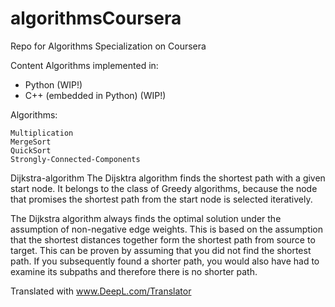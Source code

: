 # algorithmsCoursera
Repo for Algorithms Specialization on Coursera

Content
Algorithms implemented in:
- Python (WIP!)
- C++ (embedded in Python) (WIP!)

Algorithms: 

    Multiplication
    MergeSort
    QuickSort
    Strongly-Connected-Components
 
Dijkstra-algorithm
The Dijsktra algorithm finds the shortest path with a given start node. It belongs to the class of Greedy algorithms, because the node that promises the shortest path from the start node is selected iteratively. 

The Dijkstra algorithm always finds the optimal solution under the assumption of non-negative edge weights. This is based on the assumption that the shortest distances together form the shortest path from source to target. This can be proven by assuming that you did not find the shortest path. If you subsequently found a shorter path, you would also have had to examine its subpaths and therefore there is no shorter path. 

Translated with www.DeepL.com/Translator
